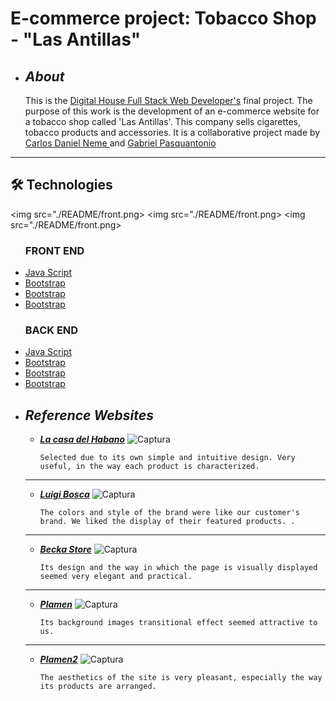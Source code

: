 # E-commerce project: Tobacco Shop - "Las Antillas"
+ ## ___About___

    This is the <a href="https://www.digitalhouse.com/br/curso/desenvolvimento-web-full-stack?gclid=Cj0KCQjwkZiFBhD9ARIsAGxFX8CK3KoZyKCnO3H_8vXK4p6Pcor-hjlhC6hnJmms6LG81hbZ7OfiJi0aApMlEALw_wcB">Digital House  Full Stack Web Developer's</a> final project. The purpose of this work is the development of an e-commerce website for a tobacco shop called 'Las Antillas'. This company sells cigarettes, tobacco products and accessories. It is a collaborative project made by <a href="https://github.com/cneme23">Carlos Daniel Neme </a> and <a href="https://github.com/gabrielpasquantonio">Gabriel Pasquantonio </a>
___


## 🛠️ Technologies 
<img src="./README/front.png>
          <img src="./README/front.png>
         <a> <img src="./README/front.png></a>
<ul>
    <h3>FRONT END</h3>      
               
  <li><a href="https://www.javascript.com/">Java Script</a></li>
  <li><a href="https://getbootstrap.com/">Bootstrap</a></li>
   <li><a href="https://getbootstrap.com/">Bootstrap</a></li>
   <li><a href="https://getbootstrap.com/">Bootstrap</a></li>
    
</ul>


<ul>
    <h3>BACK END</h3>
  <li><a href="https://www.javascript.com/">Java Script</a></li>
  <li><a href="https://getbootstrap.com/">Bootstrap</a></li>
   <li><a href="https://getbootstrap.com/">Bootstrap</a></li>
   <li><a href="https://getbootstrap.com/">Bootstrap</a></li>
    
</ul>


















+ ## ___Reference Websites___
    - [___La casa del Habano___](http://lacasadelhabano.com.ar/)
        ![Captura](/README/foto1.png)
        ```
        Selected due to its own simple and intuitive design. Very useful, in the way each product is characterized.
    ___

    - [___Luigi Bosca___](https://shop.luigibosca.com/?ref=tiendanube.com)
        ![Captura](/README/foto2.png)
        ```
        The colors and style of the brand were like our customer's brand. We liked the display of their featured products. .
    ___  

    - [___Becka Store___](https://becka-store-demo.myshopify.com/#header-topbar)
        ![Captura](/README/foto3.jpg)
        ```
        Its design and the way in which the page is visually displayed seemed very elegant and practical.
    ___

    - [___Plamen___](https://plamen.qodeinteractive.com/wide-home/)
        ![Captura](/README/foto4.png)
        ```
        Its background images transitional effect seemed attractive to us.
    ___

    - [___Plamen2___](https://plamen.qodeinteractive.com/four-columns/)
        ![Captura](/README/foto5.png)
        ```
        The aesthetics of the site is very pleasant, especially the way its products are arranged.  





